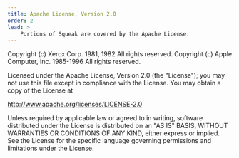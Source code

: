 ```yaml
---
title: Apache License, Version 2.0
order: 2
lead: >
    Portions of Squeak are covered by the Apache License:
---
```

Copyright (c) Xerox Corp. 1981, 1982 All rights reserved. Copyright (c)
Apple Computer, Inc. 1985-1996 All rights reserved.

Licensed under the Apache License, Version 2.0 (the &quot;License&quot;);
you may not use this file except in compliance with the License. You may
obtain a copy of the License at

<a href="http://www.apache.org/licenses/LICENSE-2.0">
http://www.apache.org/licenses/LICENSE-2.0</a>

Unless required by applicable law or agreed to in writing, software
distributed under the License is distributed on an &quot;AS IS&quot; BASIS,
WITHOUT WARRANTIES OR CONDITIONS OF ANY KIND, either express or implied. See
the License for the specific language governing permissions and limitations
under the License.